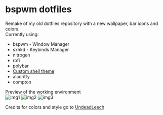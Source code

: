 # bspwm dotfiles

Remake of my old dotfiles repository with a new wallpaper, bar icons and colors.
<br>
Currently using:
- bspwm - Window Manager
- sxhkd - Keybinds Manager
- nitrogen
- rofi
- polybar
- [Custom shell theme](https://github.com/chrisduerr/dotfiles/tree/master/files)
- alacritty
- compton

Preview of the working environment
<br >
![img1](https://i.imgur.com/8qHCj7I.png)
![img2](https://i.imgur.com/Aw5GNWu.png)
![img3](https://i.imgur.com/sZFgLxH.png)

Credits for colors and style go to [UndeadLeech](https://github.com/chrisduerr)
